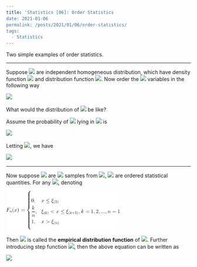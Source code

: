 ```yaml
---
title: 'Statistics [06]: Order Statistics
date: 2021-01-06
permalink: /posts/2021/01/06/order-statistics/
tags:
  - Statistics
---
```


Two simple examples of order statistics.

---
Suppose <img src="https://render.githubusercontent.com/render/math?math=X_1, X_2, ..., X_n"> are independent homogeneous distribution, which have density function <img src="https://render.githubusercontent.com/render/math?math=p(x)"> and distribution function <img src="https://render.githubusercontent.com/render/math?math=F(x)">. Now order the <img src="https://render.githubusercontent.com/render/math?math=n"> variables in the following way
  
<img src="https://render.githubusercontent.com/render/math?math=X_{(1)}\leq X_{(2)}\leq ... \leq X_{(n)}">
  
What would the distribution of <img src="https://render.githubusercontent.com/render/math?math=X_{(k)}"> be like? 
  
Assume the probability of <img src="https://render.githubusercontent.com/render/math?math=X_{(k)}"> lying in <img src="https://render.githubusercontent.com/render/math?math=[x, x%2B\Delta x]"> is 
  
<img src="https://render.githubusercontent.com/render/math?math=F_k(x%2B\Delta x) - F_k(x) = \dfrac{n!}{(k-1)!(n-k)!}[F(x)]^{k-1}[F(x%2B\Delta x)-F(x)][1 - F(x%2B\Delta x)]^{n-k}">
  
Letting <img src="https://render.githubusercontent.com/render/math?math=\Delta x\rightarrow 0">, we have 
  
<img src="https://render.githubusercontent.com/render/math?math=p_k(x) = \dfrac{n!}{(k-1)!(n-k)!}[F(x)]^{k-1}p_x(k)[1 - F(x)]^{n-k}">


---
Now suppose <img src="https://render.githubusercontent.com/render/math?math=\xi_1, \xi_2, ..., \xi_n"> are <img src="https://render.githubusercontent.com/render/math?math=n"> samples from <img src="https://render.githubusercontent.com/render/math?math=\xi">, <img src="https://render.githubusercontent.com/render/math?math=\xi_{(1)}, \xi_{(2)}, ..., \xi_{(n)}"> are ordered statistical quantities. For any <img src="https://render.githubusercontent.com/render/math?math=x">, denoting

<img src="/images/statistics/order1.png" width="310"/>

Then <img src="https://render.githubusercontent.com/render/math?math=F_n(x)"> is called the __empirical distribution function__ of <img src="https://render.githubusercontent.com/render/math?math=\xi">. Further introducing step function <img src="https://render.githubusercontent.com/render/math?math=\mu(x)">, then the above equation can be written as

<img src="https://render.githubusercontent.com/render/math?math=F_n(x) = {\displaystyle \dfrac{1}{n}\sum_{k=1}^n\mu(x-\xi_k)},\ \ x\in R">

